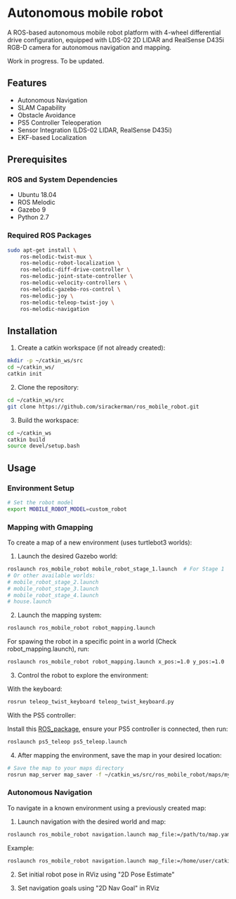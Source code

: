 # Autonomous mobile robot
A ROS-based autonomous mobile robot platform with 4-wheel differential drive configuration, equipped with LDS-02 2D LIDAR and RealSense D435i RGB-D camera for autonomous navigation and mapping.

Work in progress. To be updated.

## Features
- Autonomous Navigation
- SLAM Capability
- Obstacle Avoidance
- PS5 Controller Teleoperation
- Sensor Integration (LDS-02 LIDAR, RealSense D435i)
- EKF-based Localization

## Prerequisites

### ROS and System Dependencies
- Ubuntu 18.04
- ROS Melodic
- Gazebo 9
- Python 2.7

### Required ROS Packages
```bash
sudo apt-get install \
    ros-melodic-twist-mux \
    ros-melodic-robot-localization \
    ros-melodic-diff-drive-controller \
    ros-melodic-joint-state-controller \
    ros-melodic-velocity-controllers \
    ros-melodic-gazebo-ros-control \
    ros-melodic-joy \
    ros-melodic-teleop-twist-joy \
    ros-melodic-navigation
```

## Installation

1. Create a catkin workspace (if not already created):
```bash
mkdir -p ~/catkin_ws/src
cd ~/catkin_ws/
catkin init
```

2. Clone the repository:
```bash
cd ~/catkin_ws/src
git clone https://github.com/sirackerman/ros_mobile_robot.git
```

3. Build the workspace:
```bash
cd ~/catkin_ws
catkin build
source devel/setup.bash
```

## Usage

### Environment Setup
```bash
# Set the robot model
export MOBILE_ROBOT_MODEL=custom_robot
```
### Mapping with Gmapping
To create a map of a new environment (uses turtlebot3 worlds):

1. Launch the desired Gazebo world:
```bash
roslaunch ros_mobile_robot mobile_robot_stage_1.launch  # For Stage 1
# Or other available worlds:
# mobile_robot_stage_2.launch
# mobile_robot_stage_3.launch
# mobile_robot_stage_4.launch
# house.launch
```
2. Launch the mapping system:
```bash
roslaunch ros_mobile_robot robot_mapping.launch
```
For spawing the robot in a specific point in a world (Check robot_mapping.launch), run:
```bash
roslaunch ros_mobile_robot robot_mapping.launch x_pos:=1.0 y_pos:=1.0
```


3. Control the robot to explore the environment:

With the keyboard:
```bash
rosrun teleop_twist_keyboard teleop_twist_keyboard.py
```
With the PS5 controller:

Install this [ROS_package](https://github.com/sirackerman/PS5-Controller-ROS-package), ensure your PS5 controller is connected, then run:
```bash
roslaunch ps5_teleop ps5_teleop.launch 
```

4. After mapping the environment, save the map in your desired location:
```bash
# Save the map to your maps directory
rosrun map_server map_saver -f ~/catkin_ws/src/ros_mobile_robot/maps/my_map
```

### Autonomous Navigation
To navigate in a known environment using a previously created map:

1. Launch navigation with the desired world and map:
```bash
roslaunch ros_mobile_robot navigation.launch map_file:=/path/to/map.yaml world_file:=/path/to/world.world
```

Example:
```bash
roslaunch ros_mobile_robot navigation.launch map_file:=/home/user/catkin_ws/src/ros_mobile_robot/maps/map.yaml world_file:=/home/user/catkin_ws/src/ros_mobile_robot/worlds/stage_4.world
```

2. Set initial robot pose in RViz using "2D Pose Estimate"

3. Set navigation goals using "2D Nav Goal" in RViz
